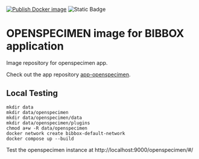 [![Publish Docker image](https://github.com/bibbox/img-openspecimen/actions/workflows/docker-publish.yml/badge.svg)](https://github.com/bibbox/img-openspecimen/actions/workflows/docker-publish.yml)
![Static Badge](https://img.shields.io/badge/Docker-bibbox%2Fopenspecimen-blue)

# OPENSPECIMEN image for BIBBOX application

Image repository for openspecimen app.

Check out the app repository [app-openspecimen](https://github.com/bibbox/app-openspecimen).

## Local Testing

```
mkdir data
mkdir data/openspecimen
mkdir data/openspecimen/data
mkdir data/openspecimen/plugins
chmod a+w -R data/openspecimen 
docker network create bibbox-default-network
docker compose up --build
```
Test the openspecimen instance at http://localhost:9000/openspecimen/#/
